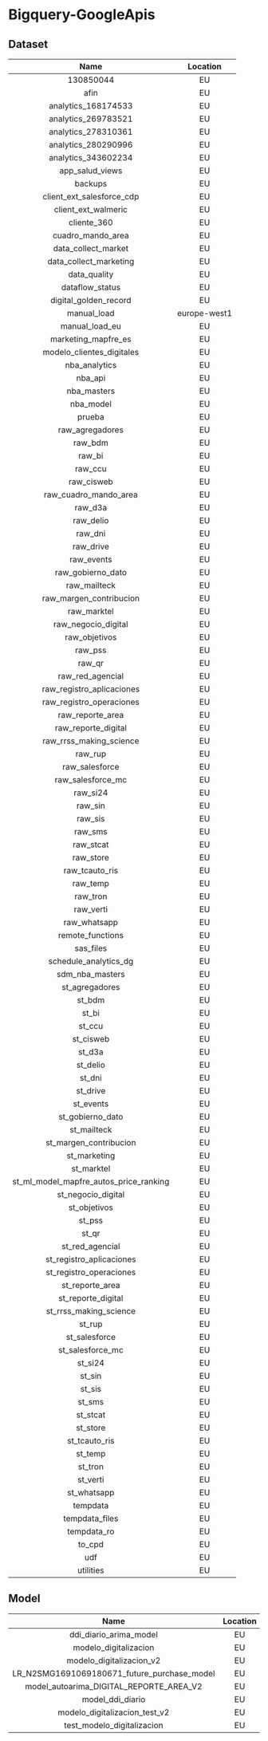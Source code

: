 # Bigquery-GoogleApis

## Dataset

| Name                                   | Location     |
| :------------------------------------: | :----------: |
| 130850044                              | EU           |
| afin                                   | EU           |
| analytics_168174533                    | EU           |
| analytics_269783521                    | EU           |
| analytics_278310361                    | EU           |
| analytics_280290996                    | EU           |
| analytics_343602234                    | EU           |
| app_salud_views                        | EU           |
| backups                                | EU           |
| client_ext_salesforce_cdp              | EU           |
| client_ext_walmeric                    | EU           |
| cliente_360                            | EU           |
| cuadro_mando_area                      | EU           |
| data_collect_market                    | EU           |
| data_collect_marketing                 | EU           |
| data_quality                           | EU           |
| dataflow_status                        | EU           |
| digital_golden_record                  | EU           |
| manual_load                            | europe-west1 |
| manual_load_eu                         | EU           |
| marketing_mapfre_es                    | EU           |
| modelo_clientes_digitales              | EU           |
| nba_analytics                          | EU           |
| nba_api                                | EU           |
| nba_masters                            | EU           |
| nba_model                              | EU           |
| prueba                                 | EU           |
| raw_agregadores                        | EU           |
| raw_bdm                                | EU           |
| raw_bi                                 | EU           |
| raw_ccu                                | EU           |
| raw_cisweb                             | EU           |
| raw_cuadro_mando_area                  | EU           |
| raw_d3a                                | EU           |
| raw_delio                              | EU           |
| raw_dni                                | EU           |
| raw_drive                              | EU           |
| raw_events                             | EU           |
| raw_gobierno_dato                      | EU           |
| raw_mailteck                           | EU           |
| raw_margen_contribucion                | EU           |
| raw_marktel                            | EU           |
| raw_negocio_digital                    | EU           |
| raw_objetivos                          | EU           |
| raw_pss                                | EU           |
| raw_qr                                 | EU           |
| raw_red_agencial                       | EU           |
| raw_registro_aplicaciones              | EU           |
| raw_registro_operaciones               | EU           |
| raw_reporte_area                       | EU           |
| raw_reporte_digital                    | EU           |
| raw_rrss_making_science                | EU           |
| raw_rup                                | EU           |
| raw_salesforce                         | EU           |
| raw_salesforce_mc                      | EU           |
| raw_si24                               | EU           |
| raw_sin                                | EU           |
| raw_sis                                | EU           |
| raw_sms                                | EU           |
| raw_stcat                              | EU           |
| raw_store                              | EU           |
| raw_tcauto_ris                         | EU           |
| raw_temp                               | EU           |
| raw_tron                               | EU           |
| raw_verti                              | EU           |
| raw_whatsapp                           | EU           |
| remote_functions                       | EU           |
| sas_files                              | EU           |
| schedule_analytics_dg                  | EU           |
| sdm_nba_masters                        | EU           |
| st_agregadores                         | EU           |
| st_bdm                                 | EU           |
| st_bi                                  | EU           |
| st_ccu                                 | EU           |
| st_cisweb                              | EU           |
| st_d3a                                 | EU           |
| st_delio                               | EU           |
| st_dni                                 | EU           |
| st_drive                               | EU           |
| st_events                              | EU           |
| st_gobierno_dato                       | EU           |
| st_mailteck                            | EU           |
| st_margen_contribucion                 | EU           |
| st_marketing                           | EU           |
| st_marktel                             | EU           |
| st_ml_model_mapfre_autos_price_ranking | EU           |
| st_negocio_digital                     | EU           |
| st_objetivos                           | EU           |
| st_pss                                 | EU           |
| st_qr                                  | EU           |
| st_red_agencial                        | EU           |
| st_registro_aplicaciones               | EU           |
| st_registro_operaciones                | EU           |
| st_reporte_area                        | EU           |
| st_reporte_digital                     | EU           |
| st_rrss_making_science                 | EU           |
| st_rup                                 | EU           |
| st_salesforce                          | EU           |
| st_salesforce_mc                       | EU           |
| st_si24                                | EU           |
| st_sin                                 | EU           |
| st_sis                                 | EU           |
| st_sms                                 | EU           |
| st_stcat                               | EU           |
| st_store                               | EU           |
| st_tcauto_ris                          | EU           |
| st_temp                                | EU           |
| st_tron                                | EU           |
| st_verti                               | EU           |
| st_whatsapp                            | EU           |
| tempdata                               | EU           |
| tempdata_files                         | EU           |
| tempdata_ro                            | EU           |
| to_cpd                                 | EU           |
| udf                                    | EU           |
| utilities                              | EU           |

## Model

| Name                                        | Location |
| :-----------------------------------------: | :------: |
| ddi_diario_arima_model                      | EU       |
| modelo_digitalizacion                       | EU       |
| modelo_digitalizacion_v2                    | EU       |
| LR_N2SMG1691069180671_future_purchase_model | EU       |
| model_autoarima_DIGITAL_REPORTE_AREA_V2     | EU       |
| model_ddi_diario                            | EU       |
| modelo_digitalizacion_test_v2               | EU       |
| test_modelo_digitalizacion                  | EU       |
